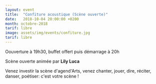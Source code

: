 ```yaml
---
layout: event
title:  "Confiture acoustique (Scène ouverte)"
date:   2018-10-04 20:00:00 +0200
month: octobre-2018
tarif: libre
image: assets/img/events/confiture.jpg
tarif: libre
---
```


Oouverture à 19h30, buffet offert puis démarrage à 20h

Scène ouverte animée par **Lily Luca**

Venez investir la scène d'agend'Arts, venez chanter, jouer, dire, réciter, danser, poétiser: c'est votre scène ! 
